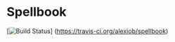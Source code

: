 Spellbook
=========
[![Build Status](https://travis-ci.org/alexiob/spellbook.svg?branch=master)]
(https://travis-ci.org/alexiob/spellbook)
